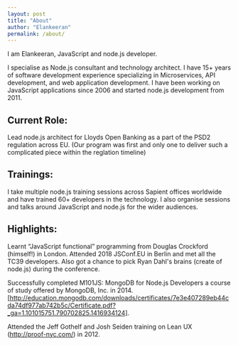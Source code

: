 ```yaml
---
layout: post
title: "About"
author: "Elankeeran"
permalink: /about/
---
```


I am Elankeeran, JavaScript and node.js developer.

I specialise as Node.js consultant and technology architect.
I have 15+ years of software development experience specializing in Microservices, API development, and web application development. 
I have been working on JavaScript applications since 2006 and started node.js development from 2011.

## Current Role: ##
Lead node.js architect for Lloyds Open Banking as a part of the PSD2 regulation across EU.
(Our program was first and only one to deliver such a complicated piece within the reglation timeline)

## Trainings: ##
I take multiple node.js training sessions across Sapient offices worldwide and have trained 60+ developers in the technology. 
I also organise sessions and talks around JavaScript and node.js for the wider audiences.

## Highlights: ##
Learnt “JavaScript functional” programming from Douglas Crockford (himself!) in London.
Attended 2018 JSConf.EU in Berlin and met all the TC39 developers. 
Also got a chance to pick Ryan Dahl's brains (create of node.js) during the conference. 

Successfully completed M101JS: MongoDB for Node.js Developers a course of study offered by MongoDB, Inc. in 2014. [http://education.mongodb.com/downloads/certificates/7e3e407289eb44cda74df977ab742b5c/Certificate.pdf?_ga=1.101015751.790702825.1416934124].

Attended the Jeff Gothelf and Josh Seiden  training on Lean UX (http://proof-nyc.com/) in 2012.
 
 
